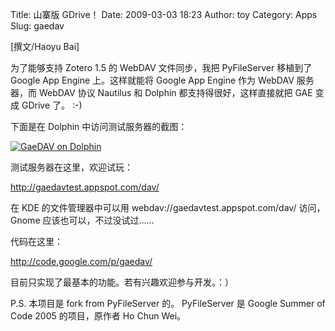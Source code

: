 Title: 山寨版 GDrive！
Date: 2009-03-03 18:23
Author: toy
Category: Apps
Slug: gaedav

[撰文/Haoyu Bai]

为了能够支持 Zotero 1.5 的 WebDAV 文件同步，我把 PyFileServer 移植到了
Google App Engine 上。这样就能将 Google App Engine 作为 WebDAV
服务器，而 WebDAV 协议 Nautilus 和 Dolphin 都支持得很好，这样直接就把
GAE 变成 GDrive 了。 :-)

下面是在 Dolphin 中访问测试服务器的截图：

[![GaeDAV on
Dolphin](http://i.linuxtoy.org/images/2009/03/gaedav-thumb.png)](http://i.linuxtoy.org/images/2009/03/gaedav.png)

测试服务器在这里，欢迎试玩：

<http://gaedavtest.appspot.com/dav/>

在 KDE 的文件管理器中可以用 webdav://gaedavtest.appspot.com/dav/
访问，Gnome 应该也可以，不过没试过……

代码在这里：

<http://code.google.com/p/gaedav/>

目前只实现了最基本的功能。若有兴趣欢迎参与开发。：）

P.S. 本项目是 fork from PyFileServer 的。 PyFileServer 是 Google Summer
of Code 2005 的项目，原作者 Ho Chun Wei。
